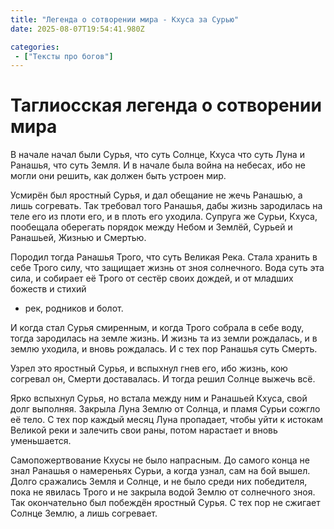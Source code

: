 ```yaml
---
title: "Легенда о сотворении мира - Кхуса за Сурью"
date: 2025-08-07T19:54:41.980Z

categories:
 - ["Тексты про богов"]
---
```


Таглиосская легенда о сотворении мира
=====================================

В начале начал были Сурья, что суть Солнце, Кхуса что суть Луна и
Ранашья, что суть Земля. И в начале была война на небесах, ибо не могли
они решить, как должен быть устроен мир.

Усмирён был яростный Сурья, и дал обещание не жечь Ранашью, а лишь
согревать. Так требовал того Ранашья, дабы жизнь зародилась на теле его
из плоти его, и в плоть его уходила. Супруга же Сурьи, Кхуса, пообещала
оберегать порядок между Небом и Землёй, Сурьей и Ранашьей, Жизнью и
Смертью.

Породил тогда Ранашья Трого, что суть Великая Река. Стала хранить в себе
Трого силу, что защищает жизнь от зноя солнечного. Вода суть эта сила, и
собирает её Трого от сестёр своих дождей, и от младших божеств и стихий
- рек, родников и болот.

И когда стал Сурья смиренным, и когда Трого собрала в себе воду, тогда
зародилась на земле жизнь. И жизнь та из земли рождалась, и в землю
уходила, и вновь рождалась. И с тех пор Ранашья суть Смерть.

Узрел это яростный Сурья, и вспыхнул гнев его, ибо жизнь, кою согревал
он, Смерти доставалась. И тогда решил Солнце выжечь всё.

Ярко вспыхнул Сурья, но встала между ним и Ранашьей Кхуса, свой долг
выполняя. Закрыла Луна Землю от Солнца, и пламя Сурьи сожгло её тело. С
тех пор каждый месяц Луна пропадает, чтобы уйти к истокам Великой реки и
залечить свои раны, потом нарастает и вновь уменьшается.

Самопожертвование Кхусы не было напрасным. До самого конца не знал
Ранашья о намереньях Сурьи, а когда узнал, сам на бой вышел. Долго
сражались Земля и Солнце, и не было среди них победителя, пока не
явилась Трого и не закрыла водой Землю от солнечного зноя. Так
окончательно был побеждён яростный Сурья. С тех пор не сжигает Солнце
Землю, а лишь согревает.
